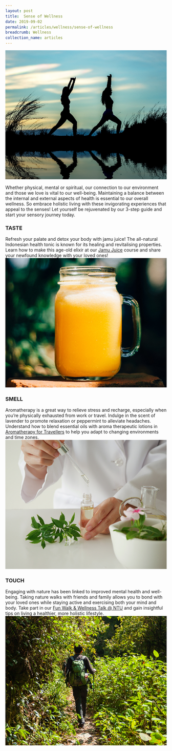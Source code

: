 ```yaml
---
layout: post
title:  Sense of Wellness
date: 2019-09-02
permalink: /articles/wellness/sense-of-wellness
breadcrumb: Wellness
collection_name: articles
---
```

![Sense of Wellness](/images/content-articles/wellness/sense-of-wellness-img1.jpg)

Whether physical, mental or spiritual, our connection to our environment and those we love is vital to our well-being. Maintaining a balance between the internal and external aspects of health is essential to our overall wellness. So embrace holistic living with these invigorating experiences that appeal to the senses! Let yourself be rejuvenated by our 3-step guide and start your sensory journey today. 

### TASTE
Refresh your palate and detox your body with jamu juice! The all-natural Indonesian health tonic is known for its healing and revitalising properties. Learn how to make this age-old elixir at our [Jamu Juice](../../course-directory/health-and-wellness/#jamu-juice) course and share your newfound knowledge with your loved ones!
![Sense of Wellness](/images/content-articles/wellness/sense-of-wellness-img2.jpg)

### SMELL
Aromatherapy is a great way to relieve stress and recharge, especially when you’re physically exhausted from work or travel. Indulge in the scent of lavender to promote relaxation or peppermint to alleviate headaches. Understand how to blend essential oils with aroma therapeutic lotions in [Aromatherapy for Travellers](../../course-directory/health-and-wellness/#aromatherapy-for-travellers) to help you adapt to changing environments and time zones. 
![Sense of Wellness](/images/content-articles/wellness/sense-of-wellness-img3.jpg)

### TOUCH
Engaging with nature has been linked to improved mental health and well-being. Taking nature walks with friends and family allows you to bond with your loved ones while staying active and exercising both your mind and body. Take part in our [Fun Walk & Wellness Talk @ NTU](../../course-directory/health-and-wellness/#fun-walk-wellness-talk-ntu) and gain insightful tips on living a healthier, more holistic lifestyle.
![Sense of Wellness](/images/content-articles/wellness/sense-of-wellness-img4.jpg)